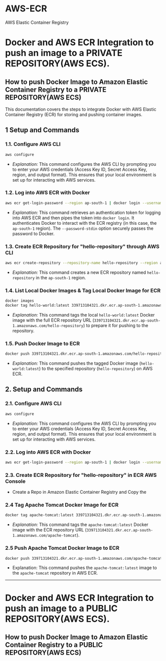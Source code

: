 # AWS-ECR
AWS Elastic Container Registry
# Docker and AWS ECR Integration to push an image to a PRIVATE REPOSITORY(AWS ECS).
## How to push Docker Image to Amazon Elastic Container Registry to a PRIVATE REPOSITORY(AWS ECS)
This documentation covers the steps to integrate Docker with AWS Elastic Container Registry (ECR) for storing and pushing container images.

## 1 Setup and Commands
### 1.1. Configure AWS CLI
```bash
aws configure
```
- *Explanation:* This command configures the AWS CLI by prompting you to enter your AWS credentials (Access Key ID, Secret Access Key, region, and output format). This ensures that your local environment is set up for interacting with AWS services.
### 1.2. Log into AWS ECR with Docker
```bash
aws ecr get-login-password --region ap-south-1 | docker login --username AWS --password-stdin <aws account_id Number.>.dkr.ecr.ap-south-1.amazonaws.com
```
- *Explanation:* This command retrieves an authentication token for logging into AWS ECR and then pipes the token into `docker login`. It authenticates Docker to interact with the ECR registry (in this case, the `ap-south-1` region). The `--password-stdin` option securely passes the password to Docker.
### 1.3. Create ECR Repository for "hello-repository" through AWS CLI

```bash
aws ecr create-repository --repository-name hello-repository --region ap-south-1
```
- *Explanation:* This command creates a new ECR repository named `hello-repository` in the `ap-south-1` region.

### 1.4. List Local Docker Images & Tag Local Docker Image for ECR
```bash
docker images
docker tag hello-world:latest 339713104321.dkr.ecr.ap-south-1.amazonaws.com/hello-repository
```
- *Explanation:* This command tags the local `hello-world:latest` Docker image with the full ECR repository URL (`339713104321.dkr.ecr.ap-south-1.amazonaws.com/hello-repository`) to prepare it for pushing to the repository.

### 1.5. Push Docker Image to ECR
```bash
docker push 339713104321.dkr.ecr.ap-south-1.amazonaws.com/hello-repository:latest
```
- *Explanation:* This command pushes the tagged Docker image (`hello-world:latest`) to the specified repository (`hello-repository`) on AWS ECR.


## 2. Setup and Commands
### 2.1. Configure AWS CLI
```bash
aws configure
```
- *Explanation:* This command configures the AWS CLI by prompting you to enter your AWS credentials (Access Key ID, Secret Access Key, region, and output format). This ensures that your local environment is set up for interacting with AWS services.
### 2.2. Log into AWS ECR with Docker
```bash
aws ecr get-login-password --region ap-south-1 | docker login --username AWS --password-stdin <aws account_id Number.>.dkr.ecr.ap-south-1.amazonaws.com
```
### 2.3. Create ECR Repository for "hello-repository" in ECR AWS Console
- Create a Repo in Amazon Elastic Container Registry and Copy the 

### 2.4 Tag Apache Tomcat Docker Image for ECR
```bash
docker tag apache-tomcat:latest 339713104321.dkr.ecr.ap-south-1.amazonaws.com/apache-tomcat
```
- *Explanation:* This command tags the `apache-tomcat:latest` Docker image with the ECR repository URL (`339713104321.dkr.ecr.ap-south-1.amazonaws.com/apache-tomcat`).

### 2.5 Push Apache Tomcat Docker Image to ECR
```bash
docker push 339713104321.dkr.ecr.ap-south-1.amazonaws.com/apache-tomcat:latest
```
- Explanation: This command pushes the `apache-tomcat:latest` image to the `apache-tomcat` repository in AWS ECR.
---
# Docker and AWS ECR Integration to push an image to a PUBLIC REPOSITORY(AWS ECS).
## How to push Docker Image to Amazon Elastic Container Registry to a PUBLIC REPOSITORY(AWS ECS)
